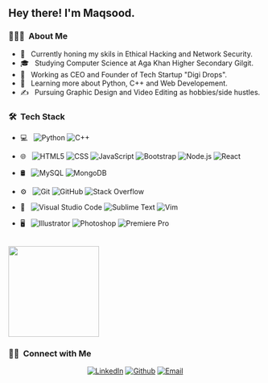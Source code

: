<h2> Hey there! I'm Maqsood.</h2>

<h3> 👨🏻‍💻 &nbsp;About Me </h3>

- 🔭 &nbsp; Currently honing my skils in Ethical Hacking and Network Security.
- 🎓 &nbsp; Studying Computer Science at Aga Khan Higher Secondary Gilgit.
- 💼 &nbsp; Working as CEO and Founder of Tech Startup "Digi Drops".
- 🌱 &nbsp; Learning more about Python, C++ and Web Developement.
- ✍️ &nbsp; Pursuing Graphic Design and Video Editing as hobbies/side hustles.

<h3> 🛠 &nbsp;Tech Stack</h3>

- 💻 &nbsp;
  ![Python](https://img.shields.io/badge/-Python-333333?style=flat&logo=python)
  ![C++](https://img.shields.io/badge/-C++-333333?style=flat&logo=C%2B%2B&logoColor=00599C)
  
- 🌐 &nbsp;
  ![HTML5](https://img.shields.io/badge/-HTML5-333333?style=flat&logo=HTML5)
  ![CSS](https://img.shields.io/badge/-CSS-333333?style=flat&logo=CSS3&logoColor=1572B6)
  ![JavaScript](https://img.shields.io/badge/-JavaScript-333333?style=flat&logo=javascript)
  ![Bootstrap](https://img.shields.io/badge/-Bootstrap-333333?style=flat&logo=bootstrap&logoColor=563D7C)
  ![Node.js](https://img.shields.io/badge/-Node.js-333333?style=flat&logo=node.js)
  ![React](https://img.shields.io/badge/-React-333333?style=flat&logo=react)
- 🛢 &nbsp;
  ![MySQL](https://img.shields.io/badge/-MySQL-333333?style=flat&logo=mysql)
  ![MongoDB](https://img.shields.io/badge/-MongoDB-333333?style=flat&logo=mongodb)
- ⚙️ &nbsp;
  ![Git](https://img.shields.io/badge/-Git-333333?style=flat&logo=git)
  ![GitHub](https://img.shields.io/badge/-GitHub-333333?style=flat&logo=github)
  ![Stack Overflow](https://img.shields.io/badge/-Stack%20Overflow-333333?style=flat&logo=stack-overflow)
- 🔧 &nbsp;
  ![Visual Studio Code](https://img.shields.io/badge/-Visual%20Studio%20Code-333333?style=flat&logo=visual-studio-code&logoColor=007ACC)
  ![Sublime Text](https://img.shields.io/badge/Sublime-333333?style=flat&logo=sublime-text)
  ![Vim](https://img.shields.io/badge/-Vim-333333?style=flat&logo=vim)
- 🖥 &nbsp;
  ![Illustrator](https://img.shields.io/badge/-Illustrator-333333?style=flat&logo=adobe-illustrator)
  ![Photoshop](https://img.shields.io/badge/-Photoshop-333333?style=flat&logo=adobe-photoshop)
  ![Premiere Pro](https://img.shields.io/badge/-Premiere%20Pro-333333?style=flat&logo=adobe-premiere-pro)

<br/>

<a href="https://github.com/mqsdraisk">
  <img height="180em" src="https://github-readme-stats.vercel.app/api?username=mqsdraisk&theme=buefy&show_icons=true" />
<!--   <img height="180em" src="https://github-readme-stats.vercel.app/api/top-langs/?username=mqsdraisk&theme=buefy&layout=compact" /> -->
</a>

<br/>

<h3> 🤝🏻 &nbsp;Connect with Me </h3>

<p align="center">
<a href="https://www.linkedin.com/in/mqsdraisk/"><img alt="LinkedIn" src="https://img.shields.io/badge/LinkedIn-Maqsood%20Rais-blue?style=flat-square&logo=linkedin"></a>
<a href="https://www.github.com/mqsdraisk/"><img alt="Github" src="https://img.shields.io/badge/Github-Maqsood%20Rais-blue?style=flat-square&logo=Github"></a>
<a href="mailto:dev.maqsoodraisk.protonmail.com"><img alt="Email" src="https://img.shields.io/badge/Email-dev.maqsoodraisk@protonmail.com-blue?style=flat-square&logo=gmail"></a>
</p>
